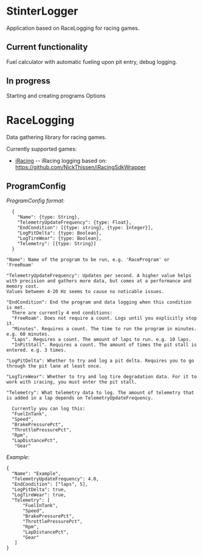 # StinterLogger
Application based on RaceLogging for racing games.

## Current functionality
Fuel calculator with automatic fueling upon pit entry, debug logging.

## In progress
Starting and creating programs
Options

# RaceLogging

Data gathering library for racing games.

Currently supported games:

- [iRacing](https://www.iracing.com/)
-- iRacing logging based on: https://github.com/NickThissen/iRacingSdkWrapper


## ProgramConfig

*ProgramConfig format:*
```
  {	
    "Name": {type: String},	
    "TelemetryUpdateFrequency": {type: Float},
    "EndCondition": [{type: string}, {type: Integer}],
    "LogPitDelta": {type: Boolean},
    "LogTireWear": {type: Boolean},
    "Telemetry": [{type: String}]
  }
```
```
"Name": Name of the program to be run, e.g. 'RaceProgram' or 'FreeRoam'

"TelemetryUpdateFrequency": Updates per second. A higher value helps with precision and gathers more data, but comes at a performance and memory cost. 
Values between 4-20 Hz seems to cause no noticable issues.

"EndCondition": End the program and data logging when this condition is met.
  There are currently 4 end conditions:  
  "FreeRoam". Does not require a count. Logs until you explicitly stop it.  
  "Minutes". Requires a count. The time to run the program in minutes. e.g. 60 minutes.
  "Laps". Requires a count. The amount of laps to run. e.g. 10 laps.
  "InPitStall". Requires a count. The amount of times the pit stall is entered. e.g. 3 times.

"LogPitDelta": Whether to try and log a pit delta. Requires you to go through the pit lane at least once.

"LogTireWear": Whether to try and log tire degradation data. For it to work with iracing, you must enter the pit stall.

"Telemetry": What telemetry data to log. The amount of telemetry that is added in a lap depends on TelemetryUpdateFrequency.

  Currently you can log this:  
  "FuelInTank",
  "Speed",
  "BrakePressurePct",
  "ThrottlePressurePct",
  "Rpm",
  "LapDistancePct",
   "Gear"
```

*Example:*
```
{	
  "Name": "Example",	
  "TelemetryUpdateFrequency": 4.0,
  "EndCondition": ["laps", 5],
  "LogPitDelta": true,
  "LogTireWear": true,
  "Telemetry": [
      "FuelInTank",
      "Speed",
      "BrakePressurePct",
      "ThrottlePressurePct",
      "Rpm",
      "LapDistancePct",
      "Gear"
   ]
}
```
